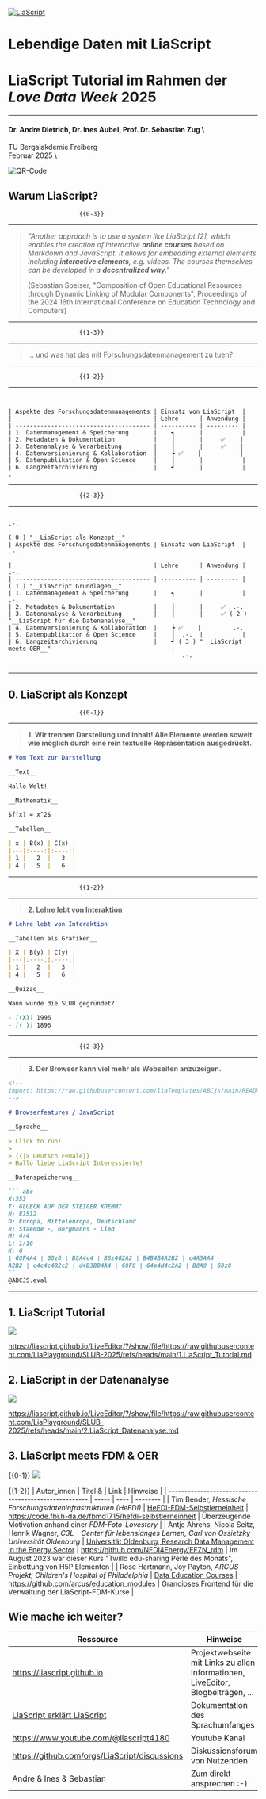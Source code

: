 <!--

author:  Sebastian Zug; André Dietrich

language: de

narrator: Deutsch Female


@CSV
<script run-once style="display:block" modify="false">
async function csvToMarkdownTable(csvFile) {
  const response = await fetch(csvFile);
  const text = await response.text();
  const rows = Papa.parse(text).data;
  let markdownTable = "| " + rows[0].join(" | ") + " |\n"; // Header
  markdownTable += "| " + rows[0].map(() => "---").join(" | ") + " |\n"; // Separator
  for (let i = 1; i < rows.length; i++) {
    if (rows[i].length === rows[0].length) {
      markdownTable += "| " + rows[i].join(" | ") + " |\n";
    }
  }
  send.lia("LIASCRIPT: <!-- data-type='none' --" + ">" + markdownTable);
}
csvToMarkdownTable("@0")
"LIA: wait"
</script>
@end

@burn: <span class="burning-text">@0</span>

link:     style.css

script:   https://cdnjs.cloudflare.com/ajax/libs/PapaParse/5.4.1/papaparse.min.js
          https://cdn.jsdelivr.net/npm/@tensorflow/tfjs
          https://cdn.jsdelivr.net/npm/danfojs@1.1.2/lib/bundle.min.js
          https://cdn.jsdelivr.net/npm/echarts/dist/echarts.min.js

import:   https://raw.githubusercontent.com/LiaTemplates/LiveEdit-Embeddings/refs/tags/0.0.1/README.md

-->

[![LiaScript](https://raw.githubusercontent.com/LiaScript/LiaScript/master/badges/course.svg)](https://liascript.github.io/course/?https://raw.githubusercontent.com/LiaPlayground/SLUB-2025/refs/heads/main/README.md#1)

# Lebendige Daten mit LiaScript

<!-- style="margin: 30px 0px" -->
LiaScript Tutorial im Rahmen der _Love Data Week_ 2025
=======================================================

---------------------------------------

<section class="flex-container">

<!-- class="flex-child" style="min-width: 250px; margin-top: 2.5rem" -->
#### Dr. Andre Dietrich, Dr. Ines Aubel, Prof. Dr. Sebastian Zug \
TU Bergalakdemie Freiberg \
Februar 2025 \

<!-- class="flex-child" style="min-width: 250px" -->
![QR-Code](./qrcode_liascript.github.io.png)

</section>






## Warum LiaScript?

                        {{0-3}}
*******************************************************

> _"Another approach is to use a system like LiaScript [2], which enables the creation of interactive __online courses__ based on Markdown and JavaScript. It allows for embedding external elements including __interactive elements__, e.g. videos. The courses themselves can be developed in a __decentralized way__."_ 
>
> (Sebastian Speiser, "Composition of Open Educational Resources through Dynamic Linking of Modular Components", Proceedings of the 2024 16th International Conference on Education Technology and Computers)

*******************************************************

                        {{1-3}}
*******************************************************

> ... und was hat das mit Forschungsdatenmanagement zu tuen?


*******************************************************

                        {{1-2}}
*******************************************************


```ascii


| Aspekte des Forschungsdatenmanagements | Einsatz von LiaScript  |
|                                        | Lehre      | Anwendung |  
| -------------------------------------- | ---------- | --------- |
| 1. Datenmanagement & Speicherung       |    ┓       |           |
| 2. Metadaten & Dokumentation           |    ┃       |     ✅    |
| 3. Datenanalyse & Verarbeitung         |    ┃       |     ✅    |
| 4. Datenversionierung & Kollaboration  |    ┣ ✅    |           |
| 5. Datenpublikation & Open Science     |    ┃       |           |
| 6. Langzeitarchivierung                |    ┛       |           |                                             .

```

*******************************************************

                        {{2-3}}
*******************************************************

```ascii
                                                                              .-.
                                                                             ( 0 ) "__LiaScript als Konzept__"
| Aspekte des Forschungsdatenmanagements | Einsatz von LiaScript  |           .-.

|                                        | Lehre      | Anwendung |    .-.
| -------------------------------------- | ---------- | --------- |   ( 1 ) "__LiaScript Grundlagen__" 
| 1. Datenmanagement & Speicherung       |    ┓       |           |    .-.
| 2. Metadaten & Dokumentation           |    ┃       |     ✅  .-.
| 3. Datenanalyse & Verarbeitung         |    ┃       |     ✅ ( 2 ) "__LiaScript für die Datenanalyse__" 
| 4. Datenversionierung & Kollaboration  |    ┣ ✅    |         .-.
| 5. Datenpublikation & Open Science     |    ┃  .-.  |           |
| 6. Langzeitarchivierung                |    ┛ ( 3 ) "__LiaScript meets OER__"                                  .
                                                 .-.
 
```

*******************************************************

## 0. LiaScript als Konzept

                        {{0-1}}
*******************************************************

> __1. Wir trennen Darstellung und Inhalt! Alle Elemente werden soweit wie möglich durch eine rein textuelle Repräsentation ausgedrückt.__

```markdown @embed.style(height: 550px; min-width: 100%; border: 1px black solid)
# Vom Text zur Darstellung

__Text__

Hallo Welt!

__Mathematik__

$f(x) = x^2$

__Tabellen__

| x | B(x) | C(x) |
|---|:----:|:----:|
| 1 |   2  |   3  |
| 4 |   5  |   6  |

```

*******************************************************

                        {{1-2}}
*******************************************************

> __2. Lehre lebt von Interaktion__

```markdown @embed.style(height: 550px; min-width: 100%; border: 1px black solid)
# Lehre lebt von Interaktion

__Tabellen als Grafiken__

| X | B(y) | C(y) |
|---|:----:|:----:|
| 1 |   2  |   3  |
| 4 |   5  |   6  |

__Quizze__

Wann wurde die SLUB gegründet?

- [(X)] 1996
- [( )] 1896
```

*******************************************************

                        {{2-3}}
*******************************************************

> __3. Der Browser kann viel mehr als Webseiten anzuzeigen.__

````markdown @embed.style(height: 550px; min-width: 100%; border: 1px black solid)
<!--
import: https://raw.githubusercontent.com/liaTemplates/ABCjs/main/README.md
-->

# Browserfeatures / JavaScript

__Sprache__

> Click to run!
>
> {{|> Deutsch Female}}
> Hallo liebe LiaScript Interessierte!

__Datenspeicherung__

``` abc
X:353
T: GLUECK AUF DER STEIGER KOEMMT
N: E1512
O: Europa, Mitteleuropa, Deutschland
R: Staende -, Bergmanns - Lied
M: 4/4
L: 1/16
K: G
| G8F4A4 | G8z8 | B8A4c4 | B8z4G2A2 | B4B4B4A2B2 | c4A3AA4
A2B2 | c4c4c4B2c2 | d4B3BB4A4 | G8F8 | G4e4d4c2A2 | B8A8 | G8z8
```
@ABCJS.eval
````

*******************************************************

## 1. LiaScript Tutorial

![](./qrcode_liascript_basis_tutorial.png)<!-- style="width: 40%; float: right" -->

https://liascript.github.io/LiveEditor/?/show/file/https://raw.githubusercontent.com/LiaPlayground/SLUB-2025/refs/heads/main/1.LiaScript_Tutorial.md


## 2. LiaScript in der Datenanalyse

![](./qrcode_liascript_extended_tutorial.png)<!-- style="width: 40%; float: right" -->

https://liascript.github.io/LiveEditor/?/show/file/https://raw.githubusercontent.com/LiaPlayground/SLUB-2025/refs/heads/main/2.LiaScript_Datenanalyse.md


## 3. LiaScript meets FDM & OER

{{0-1}}
![](./screenshot_fdm_liascript.png)

{{1-2}}
| Autor_innen                                           | Titel &  | Link | Hinweise |
| ----------------------------------------------------- | ----- | ---- | -------- |
| Tim Bender, _Hessische Forschungsdateninfrastrukturen (HeFDI)_ |  [HeFDI-FDM-Selbstlerneinheit](https://liascript.github.io/course/?https://api.allorigins.win/raw?url=https://code.fbi.h-da.de/fbmd1715/hefdi-selbstlerneinheit/-/raw/main/de/01_einfuehrung_in_das_fdm.md?ref_type=heads#3)     | https://code.fbi.h-da.de/fbmd1715/hefdi-selbstlerneinheit     | Überzeugende Motivation anhand einer _FDM-Foto-Lovestory_         |
| Antje Ahrens, Nicola Seitz, Henrik Wagner, _C3L – Center für lebenslanges Lernen, Carl von Ossietzky Universität Oldenburg_ | [Universität Oldenburg, Research Data Management in the Energy Sector](https://www.twillo.de/edu-sharing/components/collections?id=cdaaa23c-4f8f-481f-bdad-19aad3bef880) |  https://github.com/NFDI4Energy/EFZN_rdm | Im August 2023 war dieser Kurs "Twillo edu-sharing Perle des Monats", Einbettung von H5P Elementen |
| Rose Hartmann, Joy Payton, _ARCUS Projekt, Children's Hospital of Philadelphia_ | [Data Education Courses](https://learn.arcus.chop.edu/) | https://github.com/arcus/education_modules | Grandioses Frontend für die Verwaltung der LiaScript-FDM-Kurse |

## Wie mache ich weiter?

| Ressource  | Hinweise |
| ------|-----|
| https://liascript.github.io | Projektwebseite  mit Links zu allen Informationen, LiveEditor, Blogbeiträgen, ... |
| [LiaScript erklärt LiaScript](https://liascript.github.io/course/?https://raw.githubusercontent.com/LiaScript/docs/master/README.md) | Dokumentation des Sprachumfanges |
| https://www.youtube.com/@liascript4180 | Youtube Kanal |
| https://github.com/orgs/LiaScript/discussions | Diskussionsforum von Nutzenden |
| Andre & Ines & Sebastian | Zum direkt ansprechen :-) |